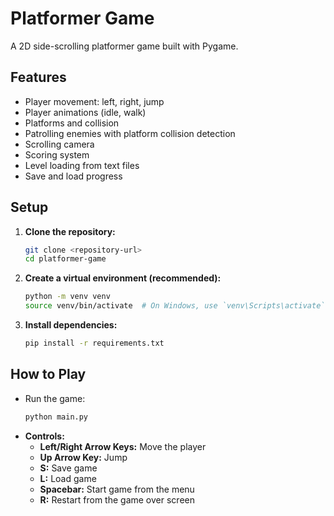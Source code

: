 # Platformer Game

A 2D side-scrolling platformer game built with Pygame.

## Features

- Player movement: left, right, jump
- Player animations (idle, walk)
- Platforms and collision
- Patrolling enemies with platform collision detection
- Scrolling camera
- Scoring system
- Level loading from text files
- Save and load progress

## Setup

1.  **Clone the repository:**
    ```bash
    git clone <repository-url>
    cd platformer-game
    ```

2.  **Create a virtual environment (recommended):**
    ```bash
    python -m venv venv
    source venv/bin/activate  # On Windows, use `venv\Scripts\activate`
    ```

3.  **Install dependencies:**
    ```bash
    pip install -r requirements.txt
    ```

## How to Play

- Run the game:
  ```bash
  python main.py
  ```
- **Controls:**
  - **Left/Right Arrow Keys:** Move the player
  - **Up Arrow Key:** Jump
  - **S:** Save game
  - **L:** Load game
  - **Spacebar:** Start game from the menu
  - **R:** Restart from the game over screen